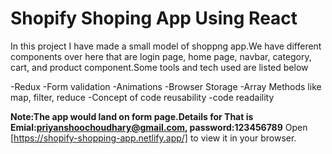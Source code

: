 # Shopify Shoping App Using React

In this project I have made a small model of shoppng app.We have different components over here that are login page, home page, navbar, category, cart, and product component.Some tools and tech used are listed below

-Redux
-Form validation
-Animations
-Browser Storage
-Array Methods like map, filter, reduce
-Concept of code reusability
-code readaility 

**Note:The app would land on form page.Details for That is Emial:priyanshoochoudhary@gmail.com, password:123456789**
Open [https://shopify-shopping-app.netlify.app/] to view it in your browser.

